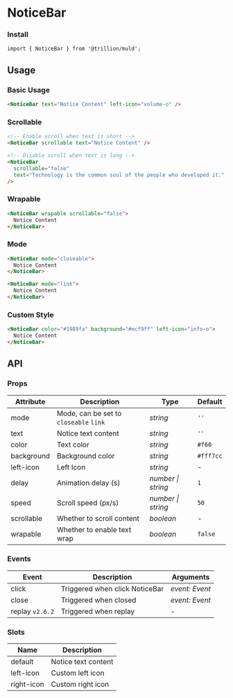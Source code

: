 # NoticeBar

### Install

```js;
import { NoticeBar } from '@trillion/muld';
```

## Usage

### Basic Usage

```html
<NoticeBar text="Notice Content" left-icon="volume-o" />
```

### Scrollable

```html
<!-- Enable scroll when text is short -->
<NoticeBar scrollable text="Notice Content" />

<!-- Disable scroll when text is long -->
<NoticeBar
  scrollable="false"
  text="Technology is the common soul of the people who developed it."
/>
```

### Wrapable

```html
<NoticeBar wrapable scrollable="false">
  Notice Content
</NoticeBar>
```

### Mode

```html
<NoticeBar mode="closeable">
  Notice Content
</NoticeBar>

<NoticeBar mode="link">
  Notice Content
</NoticeBar>
```

### Custom Style

```html
<NoticeBar color="#1989fa" background="#ecf9ff" left-icon="info-o">
  Notice Content
</NoticeBar>
```


## API

### Props

| Attribute | Description | Type | Default |
| --- | --- | --- | --- |
| mode | Mode, can be set to `closeable` `link` | _string_ | `''` |
| text | Notice text content | _string_ | `''` | - |
| color | Text color | _string_ | `#f60` |
| background | Background color | _string_ | `#fff7cc` |
| left-icon | Left Icon | _string_ | - |
| delay | Animation delay (s) | _number \| string_ | `1` |
| speed | Scroll speed (px/s) | _number \| string_ | `50` |
| scrollable | Whether to scroll content | _boolean_ | - |
| wrapable | Whether to enable text wrap | _boolean_ | `false` | - |

### Events

| Event           | Description                    | Arguments      |
| --------------- | ------------------------------ | -------------- |
| click           | Triggered when click NoticeBar | _event: Event_ |
| close           | Triggered when closed          | _event: Event_ |
| replay `v2.6.2` | Triggered when replay          | -              |

### Slots

| Name       | Description         |
| ---------- | ------------------- |
| default    | Notice text content |
| left-icon  | Custom left icon    |
| right-icon | Custom right icon   |
